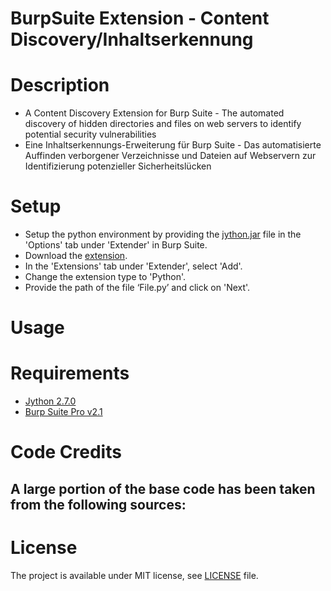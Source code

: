 # BurpSuite Extension - Content Discovery/Inhaltserkennung

# Description
- A Content Discovery Extension for Burp Suite - The automated discovery of hidden directories and files on web servers to identify potential security vulnerabilities
- Eine Inhaltserkennungs-Erweiterung für Burp Suite - Das automatisierte Auffinden verborgener Verzeichnisse und Dateien auf Webservern zur Identifizierung potenzieller Sicherheitslücken

# Setup
- Setup the python environment by providing the [jython.jar](https://www.jython.org/downloads.html) file in the 'Options' tab under 'Extender' in Burp Suite.
- Download the [extension](https://github.com/lockenkoepflein/CODIBurp/filename).
- In the 'Extensions' tab under 'Extender', select 'Add'.
- Change the extension type to 'Python'.
- Provide the path of the file ‘File.py’ and click on 'Next'.

# Usage

# Requirements
- [Jython 2.7.0](https://www.jython.org/downloads.html)
- [Burp Suite Pro v2.1](https://portswigger.net/burp)

# Code Credits
A large portion of the base code has been taken from the following sources:
-

# License
The project is available under MIT license, see [LICENSE](https://github.com/lockenkoepfein/CODIBurp/LICENSE) file.
